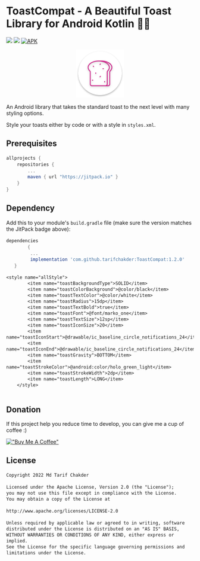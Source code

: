 # ToastCompat - A Beautiful Toast Library for Android Kotlin 🤩🔥

[![](https://img.shields.io/badge/API-16%2B-brightgreen.svg?style=flat)](https://android-arsenal.com/api?level=16#l16)
[![](https://jitpack.io/v/tarifchakder/ToastCompat.svg)](https://jitpack.io/#tarifchakder/ToastCompat)
[![APK](https://img.shields.io/badge/Download-Demo-brightgreen.svg)](https://github.com/tarifchakder/ToastCompat/blob/master/ToastCompat-apk-demo.apk)

<div align="center">
	<img src="https://github.com/tarifchakder/ToastCompat/blob/master/ic_launcher.png" width="128">
</div>

An Android library that takes the standard toast to the next level with many styling options.

Style your toasts either by code or with a style in `styles.xml`.

## Prerequisites

```gradle
allprojects {
	repositories {
		...
		maven { url "https://jitpack.io" }
	}
}
```

## Dependency

Add this to your module's `build.gradle` file (make sure the version matches the JitPack badge above):

```gradle
dependencies 
        {
         ...
         implementation 'com.github.tarifchakder:ToastCompat:1.2.0'
   }
```

```
<style name="allStyle">
        <item name="toastBackgroundType">SOLID</item>
        <item name="toastColorBackground">@color/black</item>
        <item name="toastTextColor">@color/white</item>
        <item name="toastRadius">15dp</item>
        <item name="toastTextBold">true</item>
        <item name="toastFont">@font/marko_one</item>
        <item name="toastTextSize">12sp</item>
        <item name="toastIconSize">20</item>
        <item name="toastIconStart">@drawable/ic_baseline_circle_notifications_24</item>
        <item name="toastIconEnd">@drawable/ic_baseline_circle_notifications_24</item>
        <item name="toastGravity">BOTTOM</item>
        <item name="toastStrokeColor">@android:color/holo_green_light</item>
        <item name="toastStrokeWidth">2dp</item>
        <item name="toastLength">LONG</item>
    </style>
    
```

## Donation
If this project help you reduce time to develop, you can give me a cup of coffee :)

[!["Buy Me A Coffee"](https://www.buymeacoffee.com/assets/img/custom_images/orange_img.png)](https://www.buymeacoffee.com/tarifchakder)

## License

    Copyright 2022 Md Tarif Chakder

    Licensed under the Apache License, Version 2.0 (the "License");
    you may not use this file except in compliance with the License.
    You may obtain a copy of the License at

    http://www.apache.org/licenses/LICENSE-2.0

    Unless required by applicable law or agreed to in writing, software
    distributed under the License is distributed on an "AS IS" BASIS,
    WITHOUT WARRANTIES OR CONDITIONS OF ANY KIND, either express or implied.
    See the License for the specific language governing permissions and
    limitations under the License.

